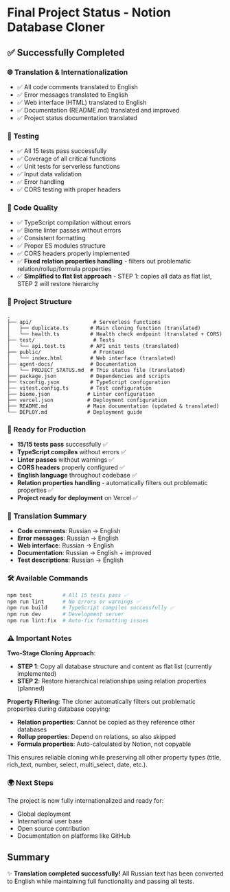 # Final Project Status - Notion Database Cloner

## ✅ Successfully Completed

### 🌐 Translation & Internationalization

- ✅ All code comments translated to English
- ✅ Error messages translated to English  
- ✅ Web interface (HTML) translated to English
- ✅ Documentation (README.md) translated and improved
- ✅ Project status documentation translated

### 🧪 Testing

- ✅ All 15 tests pass successfully
- ✅ Coverage of all critical functions
- ✅ Unit tests for serverless functions
- ✅ Input data validation
- ✅ Error handling
- ✅ CORS testing with proper headers

### 🔧 Code Quality

- ✅ TypeScript compilation without errors
- ✅ Biome linter passes without errors
- ✅ Consistent formatting
- ✅ Proper ES modules structure
- ✅ CORS headers properly implemented
- ✅ **Fixed relation properties handling** - filters out problematic relation/rollup/formula properties
- ✅ **Simplified to flat list approach** - STEP 1: copies all data as flat list, STEP 2 will restore hierarchy

### 📁 Project Structure

```
.
├── api/                    # Serverless functions
│   ├── duplicate.ts       # Main cloning function (translated)
│   └── health.ts          # Health check endpoint (translated + CORS)
├── test/                   # Tests
│   └── api.test.ts        # API unit tests (translated)
├── public/                 # Frontend
│   └── index.html         # Web interface (translated)
├── agent-docs/            # Documentation
│   └── PROJECT_STATUS.md  # This status file (translated)
├── package.json           # Dependencies and scripts
├── tsconfig.json          # TypeScript configuration
├── vitest.config.ts       # Test configuration
├── biome.json            # Linter configuration
├── vercel.json           # Deployment configuration
├── README.md             # Main documentation (updated & translated)
└── DEPLOY.md             # Deployment guide
```

### 🚀 Ready for Production

- **15/15 tests pass** successfully ✅
- **TypeScript compiles** without errors ✅
- **Linter passes** without warnings ✅
- **CORS headers** properly configured ✅
- **English language** throughout codebase ✅
- **Relation properties handling** - automatically filters out problematic properties ✅
- **Project ready for deployment** on Vercel ✅

### 📝 Translation Summary

- **Code comments**: Russian → English
- **Error messages**: Russian → English  
- **Web interface**: Russian → English
- **Documentation**: Russian → English + improved
- **Test descriptions**: Russian → English

### 🛠️ Available Commands

```bash
npm test          # All 15 tests pass ✅
npm run lint      # No errors or warnings ✅
npm run build     # TypeScript compiles successfully ✅
npm run dev       # Development server
npm run lint:fix  # Auto-fix formatting issues
```

### ⚠️ Important Notes

**Two-Stage Cloning Approach**:

- **STEP 1**: Copy all database structure and content as flat list (currently implemented)
- **STEP 2**: Restore hierarchical relationships using relation properties (planned)

**Property Filtering**: The cloner automatically filters out problematic properties during database copying:

- **Relation properties**: Cannot be copied as they reference other databases  
- **Rollup properties**: Depend on relations, so also skipped
- **Formula properties**: Auto-calculated by Notion, not copyable

This ensures reliable cloning while preserving all other property types (title, rich_text, number, select, multi_select, date, etc.).

### 🌍 Next Steps

The project is now fully internationalized and ready for:

- Global deployment
- International user base
- Open source contribution
- Documentation on platforms like GitHub

## Summary

✨ **Translation completed successfully!** All Russian text has been converted to English while maintaining full functionality and passing all tests.
